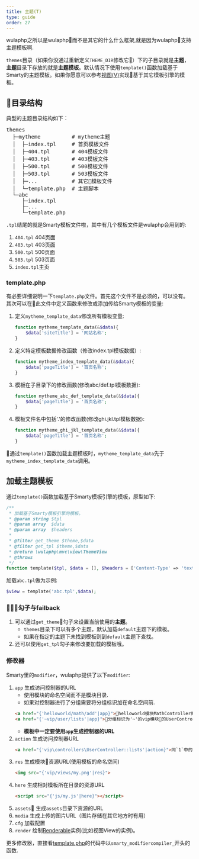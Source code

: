 ```yaml
---
title: 主题(T)
type: guide
order: 27
---
```


wulaphp之所以是wulaphp而不是其它的什么什么框架,就是因为wulaphp支持主题模板啊.

`themes`目录（如果你没通过重新定义`THEME_DIR`修改它）下的子目录就是**主题**，**主题**目录下存放的就是**主题模板**。默认情况下使用`template()`函数加载基于Smarty的主题模板。如果你愿意可以参考[视图(V)](view.html)实现基于其它模板引擎的模板。

## 目录结构

典型的主题目录结构如下：
<pre>
themes
  ├─mytheme          # mytheme主题
  │  ├─index.tpl     # 首页模板文件
  │  ├─404.tpl       # 404模板文件
  │  ├─403.tpl       # 403模板文件
  │  ├─500.tpl       # 500模板文件
  │  ├─503.tpl       # 503模板文件
  │  ├─...           # 其它模板文件
  │  └─template.php  # 主题脚本
  └─abc
     ├─index.tpl
     ├─...
     └─template.php
</pre>

`.tpl`结尾的就是Smarty模板文件啦，其中有几个模板文件是wulaphp会用到的:

1. `404.tpl` 404页面
2. `403.tpl` 403页面
3. `500.tpl` 500页面
4. `503.tpl` 503页面
5. `index.tpl`主页

### template.php

有必要详细说明一下`template.php`文件。首先这个文件不是必须的，可以没有。其次可以在此文件中定义函数来修改或添加传给Smarty模板的变量:

1. 定义`mytheme_template_data`修改所有模板变量:
    ```php
    function mytheme_template_data(&$data){
        $data['siteTitle'] = '网站名称';
    }
    ```
2. 定义特定模板数据修改函数（修改index.tpl模板数据）:
    ```php
    function mytheme_index_template_data(&$data){
        $data['pageTitle'] = '首页名称';
    }
    ```
3. 模板在子目录下的修改函数(修改abc/def.tpl模板数据):
    ```php
    function mytheme_abc_def_template_data(&$data){
        $data['pageTitle'] = '首页名称';
    }
    ```
4. 模板文件名中包括'.'的修改函数(修改ghi.jkl.tpl模板数据):
    ```php
    function mytheme_ghi_jkl_template_data(&$data){
        $data['pageTitle'] = '首页名称';
    }
    ```

通过`template()`函数加载主题模板时，`mytheme_template_data`先于`mytheme_index_template_data`调用。

## 加载主题模板

通过`template()`函数加载基于Smarty模板引擎的模板，原型如下:

```php
/**
 * 加载基于Smarty模板引擎的模板。
 * @param string $tpl
 * @param array  $data
 * @param array  $headers
 *
 * @filter get_theme $theme,$data
 * @filter get_tpl $theme,$data
 * @return \wulaphp\mvc\view\ThemeView
 * @throws
 */
function template($tpl, $data = [], $headers = ['Content-Type' => 'text/html'])
```

加载`abc.tpl`做为示例:

```php
$view = template('abc.tpl',$data);
```

### 勾子与failback

1. 可以通过`get_theme`勾子来设置当前使用的**主题**。
    * `themes`目录下可以有多个主题，默认加载`default`主题下的模板。
    * 如果在指定的主题下未找到模板则到`default`主题下查找。
2. 还可以使用`get_tpl`勾子来修改要加载的模板哦。

### 修改器

Smarty里的`modifier`，wulaphp提供了以下`modifier`:

1. `app` 生成访问控制器的URL
    * 使用模块的命名空间而不是模块目录.
    * 如果对控制器进行了分组需要将分组标识加在命名空间前.
    ```html
    <a href="{'helloworld/math/add'|app}">helloworld模块MathController的add方法</a>
    <a href="{'~vip/user/lists'|app}">分组标识为'~'的vip模块的UserController的lists方法</a>
    ```
    * **模板中一定要使用`app`生成控制器的URL**
2. `action` 生成访问控制器URL
    ```html
    <a href="{'vip\controllers\UserController::lists'|action}">同`1`中的第二个链接</a>
    ```
3. `res` 生成模块资源URL(使用模板的命名空间)
    ```html
    <img src="{'vip/views/my.png'|res}">
    ```
4. `here` 生成相对模板所在目录的资源URL
    ```html
    <script src="{'js/my.js'|here}"></script>
    ```
5. `assets` 生成`assets`目录下资源的URL
6. `media` 生成上传的图片URL（图片存储在其它地方时有用）
7. `cfg` 加载配置
8. `render` 绘制[Renderable](https://github.com/ninggf/wulaphp/blob/v2.0/wulaphp/mvc/view/Renderable.php)实例(比如视图View的实例)。

更多修改器，直接看[template.php](https://github.com/ninggf/wulaphp/blob/v2.0/includes/template.php)的代码中以`smarty_modifiercompiler_`开头的函数.

